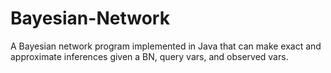 # Bayesian-Network
A Bayesian network program implemented in Java that can make exact and approximate inferences given a BN, query vars, and observed vars.
